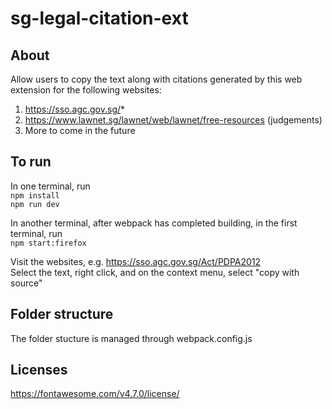 # sg-legal-citation-ext  

## About  
Allow users to copy the text along with citations generated by this web extension for the following websites:  
1.  https://sso.agc.gov.sg/*  
2.  https://www.lawnet.sg/lawnet/web/lawnet/free-resources  (judgements)
3.  More to come in the future  

## To run
In one terminal, run  
`npm install`  
`npm run dev`

In another terminal, after webpack has completed building, in the first terminal, run  
`npm start:firefox`  

Visit the websites, e.g. https://sso.agc.gov.sg/Act/PDPA2012   
Select the text, right click, and on the context menu, select "copy with source"

## Folder structure  
The folder stucture is managed through webpack.config.js

## Licenses
https://fontawesome.com/v4.7.0/license/
